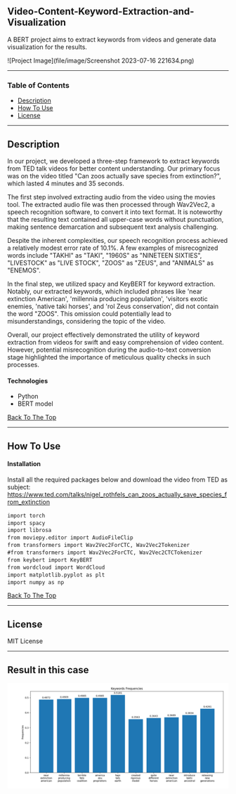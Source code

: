## Video-Content-Keyword-Extraction-and-Visualization

A BERT project aims to extract keywords from videos and generate data visualization for the results.

![Project Image](file/image/Screenshot 2023-07-16 221634.png)

---

### Table of Contents

- [Description](#description)
- [How To Use](#how-to-use)
- [License](#license)

---

## Description

In our project, we developed a three-step framework to extract keywords from TED talk videos for better content understanding. Our primary focus was on the video titled "Can zoos actually save species from extinction?", which lasted 4 minutes and 35 seconds.

The first step involved extracting audio from the video using the movies tool. The extracted audio file was then processed through Wav2Vec2, a speech recognition software, to convert it into text format. It is noteworthy that the resulting text contained all upper-case words without punctuation, making sentence demarcation and subsequent text analysis challenging.

Despite the inherent complexities, our speech recognition process achieved a relatively modest error rate of 10.1%. A few examples of misrecognized words include "TAKHI" as "TAKI", "1960S" as "NINETEEN SIXTIES", "LIVESTOCK" as "LIVE STOCK", "ZOOS" as "ZEUS", and "ANIMALS" as "ENEMOS".

In the final step, we utilized spacy and KeyBERT for keyword extraction. Notably, our extracted keywords, which included phrases like 'near extinction American', 'millennia producing population', 'visitors exotic enemies, 'native taki horses', and 'rol Zeus conservation', did not contain the word "ZOOS". This omission could potentially lead to misunderstandings, considering the topic of the video.

Overall, our project effectively demonstrated the utility of keyword extraction from videos for swift and easy comprehension of video content. However, potential misrecognition during the audio-to-text conversion stage highlighted the importance of meticulous quality checks in such processes.

#### Technologies

  - Python
  - BERT model

[Back To The Top](#read-me-template)

---

## How To Use

#### Installation
Install all the required packages below and download the video from TED as subject:
https://www.ted.com/talks/nigel_rothfels_can_zoos_actually_save_species_from_extinction

```html
import torch
import spacy
import librosa
from moviepy.editor import AudioFileClip
from transformers import Wav2Vec2ForCTC, Wav2Vec2Tokenizer
#from transformers import Wav2Vec2ForCTC, Wav2Vec2CTCTokenizer
from keybert import KeyBERT
from wordcloud import WordCloud
import matplotlib.pyplot as plt
import numpy as np
```

[Back To The Top](#read-me-template)

---

## License

MIT License

---

## Result in this case
![Project Image](file/image/Picture1.png)
